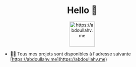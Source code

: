 <h1 align="center">Hello 👋</h1>
<p align="center">
    <a href="https://discord.com/users/934146875404222486" target="blank"><img
            style="margin-left:auto; margin-right:auto;"
            src="https://discord.c99.nl/widget/theme-5/934146875404222486.png" alt="https://abdoullahv.me" height="80" /></a>
</p>

- 👨‍💻 Tous mes projets sont disponibles à l'adresse suivante [https://abdoullahv.me](https://abdoullahv.me)
